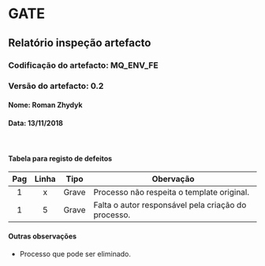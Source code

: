 # GATE
## Relatório inspeção artefacto
### Codificação do artefacto: MQ_ENV_FE
### Versão do artefacto: 0.2
#### Nome: Roman Zhydyk
#### Data: 13/11/2018

</br>

#### Tabela para registo de defeitos
|Pag|Linha|Tipo|Obervação
|:---:|:---:|:---:|---
|1|x|Grave|Processo não respeita o template original.
|1|5|Grave|Falta o autor responsável pela criação do processo.

#### Outras observações
* Processo que pode ser eliminado.

</br>
